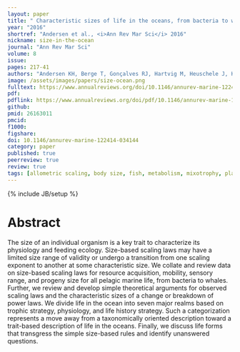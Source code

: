 ```yaml
---
layout: paper
title: " Characteristic sizes of life in the oceans, from bacteria to whales"
year: "2016"
shortref: "Andersen et al., <i>Ann Rev Mar Sci</i> 2016"
nickname: size-in-the-ocean
journal: "Ann Rev Mar Sci"
volume: 8
issue: 
pages: 217-41
authors: "Andersen KH, Berge T, Gonçalves RJ, Hartvig M, Heuschele J, Hylander S, Jacobsen NS, Lindemann C, Martens EA, Neuheimer AB, Olsson K, Palacz A, Prowe AE, Sainmont J, Traving SJ, Visser AW, Wadhwa N, Kiørboe T"
image: /assets/images/papers/size-ocean.png
fulltext: https://www.annualreviews.org/doi/10.1146/annurev-marine-122414-034144
pdf: 
pdflink: https://www.annualreviews.org/doi/pdf/10.1146/annurev-marine-122414-034144
github: 
pmid: 26163011
pmcid: 
f1000: 
figshare: 
doi: 10.1146/annurev-marine-122414-034144
category: paper
published: true
peerreview: true
review: true
tags: [allometric scaling, body size, fish, metabolism, mixotrophy, plankton, whales]
---
```

{% include JB/setup %}

# Abstract 

The size of an individual organism is a key trait to characterize its physiology and feeding ecology. Size-based scaling laws may have a limited size range of validity or undergo a transition from one scaling exponent to another at some characteristic size. We collate and review data on size-based scaling laws for resource acquisition, mobility, sensory range, and progeny size for all pelagic marine life, from bacteria to whales. Further, we review and develop simple theoretical arguments for observed scaling laws and the characteristic sizes of a change or breakdown of power laws. We divide life in the ocean into seven major realms based on trophic strategy, physiology, and life history strategy. Such a categorization represents a move away from a taxonomically oriented description toward a trait-based description of life in the oceans. Finally, we discuss life forms that transgress the simple size-based rules and identify unanswered questions.